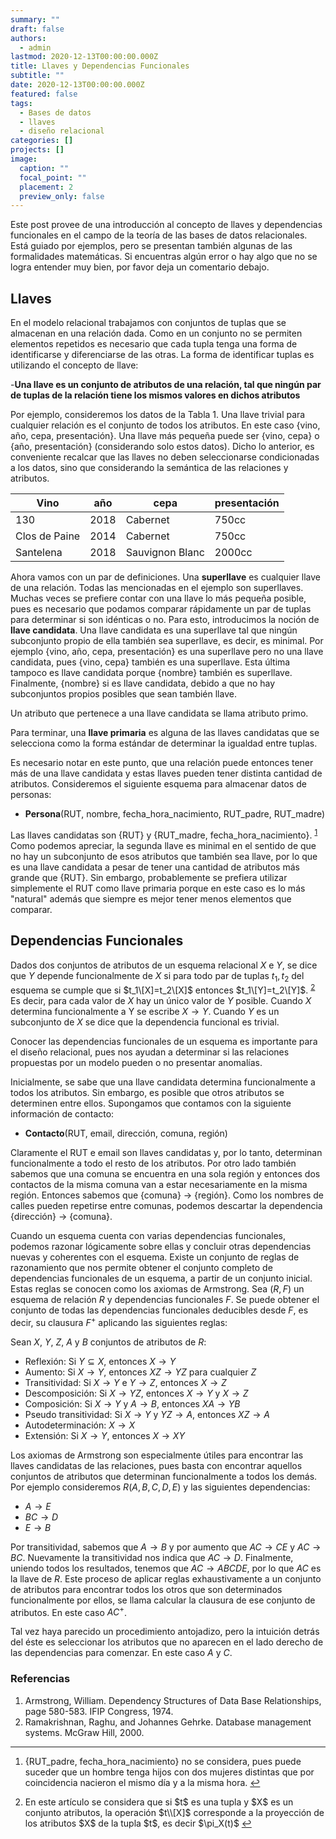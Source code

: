```yaml
---
summary: ""
draft: false
authors:
  - admin
lastmod: 2020-12-13T00:00:00.000Z
title: Llaves y Dependencias Funcionales
subtitle: ""
date: 2020-12-13T00:00:00.000Z
featured: false
tags:
  - Bases de datos
  - llaves
  - diseño relacional
categories: []
projects: []
image:
  caption: ""
  focal_point: ""
  placement: 2
  preview_only: false
---
```

Este post provee de una introducción al concepto de llaves y dependencias funcionales en el campo de la teoría de las bases de datos relacionales. Está guiado por ejemplos, pero se presentan también algunas de las formalidades matemáticas. Si encuentras algún error o hay algo que no se logra entender muy bien, por favor deja un comentario debajo.

## Llaves

En el modelo relacional trabajamos con conjuntos de tuplas que se almacenan en una relación dada. Como en un conjunto no se permiten elementos repetidos es necesario que cada tupla tenga una forma de identificarse y diferenciarse de las otras. La forma de identificar
tuplas es utilizando el concepto de llave:

\-**Una llave es un conjunto de atributos de una relación, tal que ningún par de tuplas de la relación tiene los mismos valores en dichos atributos**

Por ejemplo, consideremos los datos de la Tabla 1. Una llave trivial para cualquier relación es el conjunto de todos los atributos. En este caso {vino, año, cepa, presentación}. Una llave más pequeña puede ser {vino, cepa} o {año, presentación} (considerando solo estos datos). Dicho lo anterior, es conveniente recalcar que las llaves no deben seleccionarse condicionadas a los datos, sino que considerando la semántica
de las relaciones y atributos.

<table>
<thead>
<tr>
<th>Vino</th>
<th>año</th>
<th>cepa</th>
<th>presentación</th>
</tr>
</thead>
<tbody>
<tr>
<td>130</td>
<td>2018</td>
<td>Cabernet</td>
<td>750cc</td>
</tr>
<tr>
<td>Clos de Paine</td>
<td>2014</td>
<td>Cabernet</td>
<td>750cc</td>
</tr>
<tr>
<td>Santelena</td>
<td>2018</td>
<td>Sauvignon Blanc</td>
<td>2000cc</td>
</tr>
</tbody>
</table>

Ahora vamos con un par de definiciones. Una **superllave** es cualquier llave de una relación. Todas las mencionadas en el ejemplo son superllaves. Muchas veces se prefiere contar con una llave lo más pequeña posible, pues es necesario que podamos comparar rápidamente un par de tuplas para determinar si son idénticas o no. Para esto, introducimos la noción de **llave candidata**. Una llave candidata es una superllave tal que
ningún subconjunto propio de ella también sea superllave, es decir, es minimal. Por ejemplo {vino, año, cepa, presentación} es una superllave pero no una llave candidata, pues {vino, cepa} también es una superllave. Esta última tampoco es llave candidata porque {nombre} también es superllave. Finalmente, {nombre} si es llave candidata, debido a que no hay subconjuntos propios posibles que sean también llave.

Un atributo que pertenece a una llave candidata se llama atributo primo.

Para terminar, una **llave primaria** es alguna de las llaves candidatas que se selecciona como la forma estándar de determinar la igualdad entre tuplas.

Es necesario notar en este punto, que una relación puede entonces tener más de una llave candidata y estas llaves pueden tener distinta cantidad de atributos. Consideremos el siguiente esquema para almacenar datos de personas:

* **Persona**(RUT, nombre, fecha_hora_nacimiento, RUT_padre, RUT_madre)

Las llaves candidatas son {RUT} y {RUT_madre, fecha_hora_nacimiento}. <sup id="fnref:1"><a href="#fn:1" class="footnote-ref" role="doc-noteref">1</a></sup> Como podemos apreciar, la segunda llave es minimal en el sentido de que no hay un subconjunto de esos atributos que también sea llave, por lo que es una llave candidata a pesar de tener una cantidad de atributos más grande que {RUT}. Sin embargo, probablemente se prefiera utilizar simplemente el RUT como llave primaria porque en este caso es lo más
"natural" además que siempre es mejor tener menos elementos que comparar.

## Dependencias Funcionales

Dados dos conjuntos de atributos de un esquema relacional $X$ e $Y$, se dice que $Y$ depende funcionalmente de $X$ si para todo par de tuplas $t_1, t_2$ del esquema se cumple que si $t_1\[X]=t_2\[X]$ entonces $t_1\[Y]=t_2\[Y]$. <sup id="fnref:2"><a href="#fn:2" class="footnote-ref" role="doc-noteref">2</a></sup> Es decir, para cada valor de $X$
hay un único valor de $Y$ posible. Cuando $X$ determina funcionalmente a Y se escribe $X \rightarrow Y$. Cuando $Y$ es un subconjunto de $X$ se dice que la dependencia funcional es trivial.

Conocer las dependencias funcionales de un esquema es importante para el diseño relacional, pues nos ayudan a determinar si las relaciones propuestas por un modelo pueden o no presentar anomalías. 

Inicialmente, se sabe que una llave candidata determina funcionalmente a todos los atributos. Sin embargo, es posible que otros atributos se determinen entre ellos. Supongamos que contamos con la siguiente información de contacto:

* **Contacto**(RUT, email, dirección, comuna, región)

Claramente el RUT e email son llaves candidatas y, por lo tanto, determinan funcionalmente a todo el resto de los atributos. Por otro lado también sabemos que una comuna se encuentra en una sola región y entonces dos contactos de la misma comuna van a estar necesariamente en la misma región. Entonces sabemos que {comuna} $\rightarrow$ {región}. Como los nombres de calles pueden repetirse entre comunas, podemos descartar la dependencia {dirección} $\rightarrow$ {comuna}.

Cuando un esquema cuenta con varias dependencias funcionales, podemos razonar lógicamente sobre ellas y concluir otras dependencias nuevas y coherentes con el esquema. Existe un conjunto de reglas de razonamiento que nos permite obtener el conjunto completo de dependencias funcionales de un esquema, a partir de un conjunto inicial. Estas reglas se conocen como los axiomas de Armstrong. Sea $(R, F)$ un esquema de relación $R$ y dependencias funcionales $F$. Se puede obtener el conjunto de todas las dependencias funcionales deducibles desde $F$, es decir, su clausura $F^+$ aplicando las siguientes reglas:

Sean $X$, $Y$, $Z$, $A$ y $B$ conjuntos de atributos de $R$:

* Reflexión: Si $Y\subseteq X$, entonces $X\rightarrow Y$
* Aumento: Si $X\rightarrow Y$, entonces $XZ\rightarrow YZ$ para cualquier $Z$
* Transitividad: Si $X\rightarrow Y$ e $Y\rightarrow Z$, entonces $X\rightarrow Z$
* Descomposición: Si $X\rightarrow YZ$, entonces $X\rightarrow Y$ y $X\rightarrow Z$
* Composición: Si $X\rightarrow Y$ y $A\rightarrow B$, entonces $XA\rightarrow YB$
* Pseudo transitividad: Si $X\rightarrow Y$ y $YZ\rightarrow A$, entonces $XZ\rightarrow A$
* Autodeterminación: $X\rightarrow X$
* Extensión: Si $X\rightarrow Y$, entonces $X\rightarrow XY$

Los axiomas de Armstrong son especialmente útiles para encontrar las llaves candidatas de las relaciones, pues basta con encontrar aquellos conjuntos de atributos que determinan funcionalmente a todos los demás. Por ejemplo consideremos $R(A,B,C,D,E)$ y las siguientes
dependencias:

* $A\rightarrow E$
* $BC\rightarrow D$
* $E\rightarrow B$

Por transitividad, sabemos que $A\rightarrow B$ y por aumento que $AC\rightarrow CE$ y $AC\rightarrow BC$. Nuevamente la transitividad nos indica que $AC\rightarrow D$. Finalmente, uniendo todos los resultados, tenemos que $AC\rightarrow ABCDE$, por lo que
$AC$ es la llave de $R$. Este proceso de aplicar reglas exhaustivamente a un conjunto de atributos para encontrar todos los otros que son determinados funcionalmente por ellos, se llama calcular la clausura de ese conjunto de atributos. En este caso $AC^+$.

Tal vez haya parecido un procedimiento antojadizo, pero la intuición detrás del éste es seleccionar los atributos que no aparecen en el lado derecho de las dependencias para comenzar. En este caso $A$ y $C$.

### Referencias

1. Armstrong, William. Dependency Structures of Data Base Relationships, page 580-583. IFIP Congress, 1974.
2. Ramakrishnan, Raghu, and Johannes Gehrke. Database management systems. McGraw Hill, 2000.

<div class="footnotes" role="doc-endnotes">
<hr>
<ol>
<li id="fn:1">
{RUT_padre, fecha_hora_nacimiento} no se considera, pues puede suceder que un hombre tenga hijos con dos mujeres distintas que por coincidencia nacieron el mismo día y a la misma hora.&#160;<a href="#fnref:1" class="footnote-backref" role="doc-backlink">&#x21a9;&#xfe0e;</a></p>
</li>
<li id="fn:2">
En este artículo se considera que si $t$ es una tupla y $X$ es un conjunto atributos, la operación $t\\[X]$ corresponde a la proyección de los atributos $X$ de la tupla $t$, es decir $\pi_X(t)$&#160;<a href="#fnref:2" class="footnote-backref" role="doc-backlink">&#x21a9;&#xfe0e;</a>
</li>
</ol>
</div>